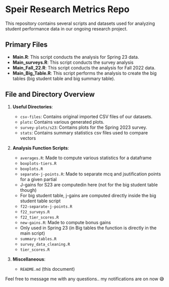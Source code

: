 # Speir Research Metrics Repo

This repository contains several scripts and datasets used for analyzing student performance data in our ongoing research project.

## Primary Files

- **Main.R**: This script conducts the analysis for Spring 23 data.
- **Main_surveys.R**: This script conducts the survey analysis
- **Main_Fall_22.R**: This script conducts the analysis for Fall 2022 data.
- **Main_Big_Table.R**: This script performs the analysis to create the big tables (big student table and big summary table).


## File and Directory Overview

1. **Useful Directories**:
   - `csv-files`: Contains original imported CSV files of our datasets.
   - `plots`: Contains various generated plots.
   - `survey-plots/s23`: Contains plots for the Spring 2023 survey.
   - `stats`: Contains summary statistics csv files used to compare vectors

2. **Analysis Function Scripts**:
   - `averages.R`: Made to compute various statistics for a dataframe
   - `boxplots-tiers.R`
   - `boxplots.R`
   - `separate-j-points.R`: Made to separate mcq and jsutification points for a given partial
    - J-gains for S23 are computedin here (not for the big student table though)
    - For big student table, j-gains are computed directly inside the big student table script
   - `f22-separate-j-points.R`
   - `f22_surveys.R`
   - `f22_tier_scores.R`
   - `new-gains.R`: Made to compute bonus gains
    - Only used in Spring 23 (in Big tables the function is directly in the main script)
   - `summary-tables.R`
   - `survey_data_cleaning.R`
   - `tier_scores.R`

3. **Miscellaneous**:
   - `README.md` (this document)

Feel free to message me with any questions.. my notifications are on now 😅
